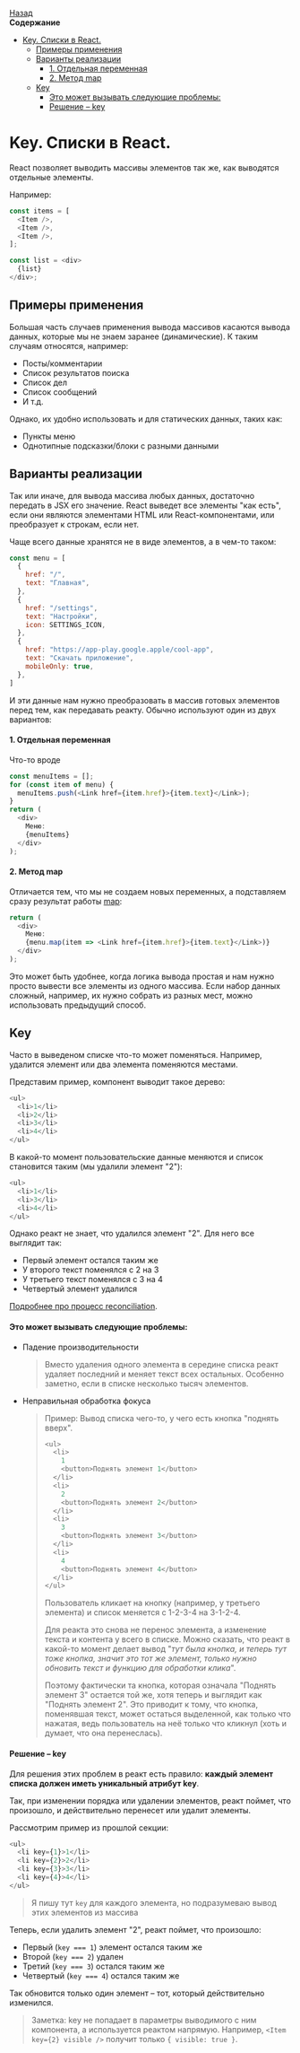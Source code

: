 <!-- START doctoc generated TOC please keep comment here to allow auto update -->
<!-- DON'T EDIT THIS SECTION, INSTEAD RE-RUN doctoc TO UPDATE -->
[Назад](README.md)<br />**Содержание**

- [Key. Списки в React.](#key-%D1%81%D0%BF%D0%B8%D1%81%D0%BA%D0%B8-%D0%B2-react)
  - [Примеры применения](#%D0%BF%D1%80%D0%B8%D0%BC%D0%B5%D1%80%D1%8B-%D0%BF%D1%80%D0%B8%D0%BC%D0%B5%D0%BD%D0%B5%D0%BD%D0%B8%D1%8F)
  - [Варианты реализации](#%D0%B2%D0%B0%D1%80%D0%B8%D0%B0%D0%BD%D1%82%D1%8B-%D1%80%D0%B5%D0%B0%D0%BB%D0%B8%D0%B7%D0%B0%D1%86%D0%B8%D0%B8)
      - [1. Отдельная переменная](#1-%D0%BE%D1%82%D0%B4%D0%B5%D0%BB%D1%8C%D0%BD%D0%B0%D1%8F-%D0%BF%D0%B5%D1%80%D0%B5%D0%BC%D0%B5%D0%BD%D0%BD%D0%B0%D1%8F)
      - [2. Метод map](#2-%D0%BC%D0%B5%D1%82%D0%BE%D0%B4-map)
  - [Key](#key)
      - [Это может вызывать следующие проблемы:](#%D1%8D%D1%82%D0%BE-%D0%BC%D0%BE%D0%B6%D0%B5%D1%82-%D0%B2%D1%8B%D0%B7%D1%8B%D0%B2%D0%B0%D1%82%D1%8C-%D1%81%D0%BB%D0%B5%D0%B4%D1%83%D1%8E%D1%89%D0%B8%D0%B5-%D0%BF%D1%80%D0%BE%D0%B1%D0%BB%D0%B5%D0%BC%D1%8B)
      - [Решение – key](#%D1%80%D0%B5%D1%88%D0%B5%D0%BD%D0%B8%D0%B5--key)

<!-- END doctoc generated TOC please keep comment here to allow auto update -->

# Key. Списки в React. 

React позволяет выводить массивы элементов так же, как выводятся отдельные элементы. 

Например:

```javascript
const items = [
  <Item />,
  <Item />,
  <Item />,
];

const list = <div>
  {list}
</div>;
```

## Примеры применения

Большая часть случаев применения вывода массивов касаются вывода данных, которые мы не знаем заранее (динамические). К таким случаям относятся, например:

* Посты/комментарии
* Список результатов поиска
* Список дел
* Список сообщений
* И т.д.

Однако, их удобно использовать и для статических данных, таких как:

* Пункты меню
* Однотипные подсказки/блоки с разными данными

## Варианты реализации

Так или иначе, для вывода массива любых данных, достаточно передать в JSX его значение. React выведет все элементы "как есть", если они являются элементами HTML или React-компонентами, или преобразует к строкам, если нет. 

Чаще всего данные хранятся не в виде элементов, а в чем-то таком:

```javascript
const menu = [
  {
    href: "/",
    text: "Главная",
  },
  {
    href: "/settings",
    text: "Настройки",
    icon: SETTINGS_ICON,
  },
  {
    href: "https://app-play.google.apple/cool-app",
    text: "Скачать приложение",
    mobileOnly: true,
  },
]
```

И эти данные нам нужно преобразовать в массив готовых элементов перед тем, как передавать реакту. Обычно используют один из двух вариантов:

#### 1. Отдельная переменная

Что-то вроде

```javascript
const menuItems = [];
for (const item of menu) {
  menuItems.push(<Link href={item.href}>{item.text}</Link>);
}
return (
  <div>
    Меню:
    {menuItems}
  </div>
);
```

#### 2. Метод map

Отличается тем, что мы не создаем новых переменных, а подставляем сразу результат работы [map](array_useful_methods.md):

```javascript
return (
  <div>
    Меню:
    {menu.map(item => <Link href={item.href}>{item.text}</Link>)}
  </div>
);
```

Это может быть удобнее, когда логика вывода простая и нам нужно просто вывести все элементы из одного массива. Если набор данных сложный, например, их нужно собрать из разных мест, можно использовать предыдущий способ. 

## Key

Часто в выведеном списке что-то может поменяться. Например, удалится элемент или два элемента поменяются местами. 

Представим пример, компонент выводит такое дерево:

```javascript
<ul>
  <li>1</li>
  <li>2</li>
  <li>3</li>
  <li>4</li>
</ul>
```

В какой-то момент пользовательские данные меняются и список становится таким (мы удалили элемент "2"):

```javascript
<ul>
  <li>1</li>
  <li>3</li>
  <li>4</li>
</ul>
```

Однако реакт не знает, что удалился элемент "2". Для него все выглядит так:

* Первый элемент остался таким же
* У второго текст поменялся с 2 на 3
* У третьего текст поменялся с 3 на 4
* Четвертый элемент удалился

[Подробнее про процесс reconciliation](react-reconciliation.md).

#### Это может вызывать следующие проблемы:

* Падение производительности

  > Вместо удаления одного элемента в середине списка реакт удаляет последний и меняет текст всех остальных. Особенно заметно, если в списке несколько тысяч элементов.

* Неправильная обработка фокуса

  > Пример: Вывод списка чего-то, у чего есть кнопка "поднять вверх". 
  >
  > ```javascript
  > <ul>
  >   <li>
  >     1
  >     <button>Поднять элемент 1</button>
  >   </li>
  >   <li>
  >     2
  >     <button>Поднять элемент 2</button>
  >   </li>
  >   <li>
  >     3
  >     <button>Поднять элемент 3</button>
  >   </li>
  >   <li>
  >     4
  >     <button>Поднять элемент 4</button>
  >   </li>
  > </ul>
  > ```
  >
  > Пользователь кликает на кнопку (например, у третьего элемента) и список меняется с 1-2-3-4 на 3-1-2-4. 
  >
  > Для реакта это снова не перенос элемента, а изменение текста и контента у всего в списке. Можно сказать, что реакт в какой-то момент делает вывод "*тут была кнопка, и теперь тут тоже кнопка, значит это тот же элемент, только нужно обновить текст и функцию для обработки клика*".
  >
  > Поэтому фактически та кнопка, которая означала "Поднять элемент 3" остается той же, хотя теперь и выглядит как "Поднять элемент 2". Это приводит к тому, что кнопка, поменявшая текст, может остаться выделенной, как только что нажатая, ведь пользователь на неё только что кликнул (хоть и думает, что она перенеслась).

#### Решение – key

Для решения этих проблем в реакт есть правило: **каждый элемент списка должен иметь уникальный атрибут key**.

Так, при изменении порядка или удалении элементов, реакт поймет, что произошло, и действительно перенесет или удалит элементы.

Рассмотрим пример из прошлой секции:

```javascript
<ul>
  <li key={1}>1</li>
  <li key={2}>2</li>
  <li key={3}>3</li>
  <li key={4}>4</li>
</ul>
```

> Я пишу тут `key` для каждого элемента, но подразумеваю вывод этих элементов из массива

Теперь, если удалить элемент "2", реакт поймет, что произошло:

* Первый (`key === 1`) элемент остался таким же
* Второй (`key === 2`) удален
* Третий (`key === 3`) остался таким же
* Четвертый (`key === 4`) остался таким же

Так обновится только один элемент – тот, который действительно изменился.

> Заметка: key не попадает в параметры выводимого с ним компонента, а используется реактом напрямую. Например, `<Item key={2} visible />` получит только `{ visible: true }`.
